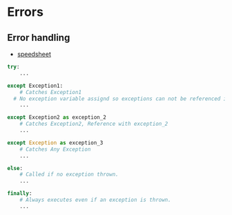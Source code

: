 # Errors

## Error handling

- [speedsheet](https://speedsheet.io/s/python?select=Gtxq)

```python
try:
	...

except Exception1:
	# Catches Exception1
  # No exception variable assignd so exceptions can not be referenced in this block.
	...

except Exception2 as exception_2
	# Catches Exception2, Reference with exception_2
	...

except Exception as exception_3
	# Catches Any Exception
	...

else:
	# Called if no exception thrown.
	...

finally:
	# Always executes even if an exception is thrown.
	...
```
